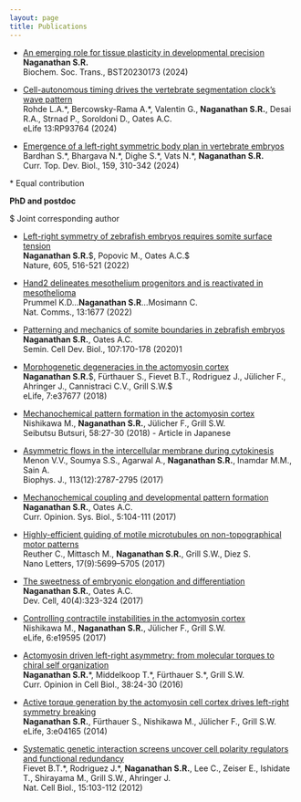 ```yaml
---
layout: page
title: Publications
---
```


- <a href="https://portlandpress.com/biochemsoctrans/article/doi/10.1042/BST20230173/234414" target="_blank">An emerging role for tissue plasticity in developmental precision</a><br />
**Naganathan S.R.**\
Biochem. Soc. Trans., BST20230173 (2024)

- <a href="https://elifesciences.org/reviewed-preprints/93764" target="_blank">Cell-autonomous timing drives the vertebrate segmentation clock’s wave pattern</a><br />
Rohde L.A.\*, Bercowsky-Rama A.\*, Valentin G., **Naganathan S.R.**, Desai R.A., Strnad P., Soroldoni D., Oates A.C.\
eLife 13:RP93764 (2024)

- <a href="https://www.sciencedirect.com/science/article/pii/S0070215324000036" target="_blank">Emergence of a left-right symmetric body plan in vertebrate embryos</a><br />
Bardhan S.\*, Bhargava N.\*, Dighe S.\*, Vats N.\*, **Naganathan S.R.**\
Curr. Top. Dev. Biol., 159, 310-342 (2024)

\* Equal contribution

**PhD and postdoc**

\$ Joint corresponding author

- <a href="https://www.nature.com/articles/s41586-022-04646-9" target="_blank">Left-right symmetry of zebrafish embryos requires somite surface tension</a><br />
**Naganathan S.R.**\$, Popovic M., Oates A.C.\$\
Nature, 605, 516-521 (2022)

- <a href="https://www.nature.com/articles/s41467-022-29311-7" target="_blank">Hand2 delineates mesothelium progenitors and is reactivated in mesothelioma</a><br />
Prummel K.D…**Naganathan S.R**…Mosimann C.\
Nat. Comms., 13:1677 (2022)

- <a href="https://www.sciencedirect.com/science/article/pii/S1084952119302460" target="_blank">Patterning and mechanics of somite boundaries in zebrafish embryos</a><br />
**Naganathan S.R.**, Oates A.C.\
Semin. Cell Dev. Biol., 107:170-178 (2020)1

- <a href="https://doi.org/10.7554/eLife.37677" target="_blank">Morphogenetic degeneracies in the actomyosin cortex</a><br />
**Naganathan S.R.**\$, Fürthauer S., Fievet B.T., Rodriguez J., Jülicher F., Ahringer J., Cannistraci C.V., Grill S.W.\$\
eLife, 7:e37677 (2018)

- <a href="https://www.semanticscholar.org/paper/Mechanochemical-Pattern-Formation-in-the-Actomyosin-Nishikawa-Naganathan/297cf8167de8ef168aff8a074a7c06375cb580b4" target="_blank">Mechanochemical pattern formation in the actomyosin cortex</a><br />
Nishikawa M., **Naganathan S.R.**, Jülicher F., Grill S.W.\
Seibutsu Butsuri, 58:27-30 (2018) - Article in Japanese

- <a href="https://www.cell.com/biophysj/fulltext/S0006-3495(17)31125-6" target="_blank">Asymmetric flows in the intercellular membrane during cytokinesis</a><br />
Menon V.V., Soumya S.S., Agarwal A., **Naganathan S.R.**, Inamdar M.M., Sain A.\
Biophys. J., 113(12):2787-2795 (2017)

- <a href="https://www.sciencedirect.com/science/article/abs/pii/S2452310017300999" target="_blank">Mechanochemical coupling and developmental pattern formation</a><br />
**Naganathan S.R.**, Oates A.C.\
Curr. Opinion. Sys. Biol., 5:104-111 (2017)

- <a href="https://pubs.acs.org/doi/10.1021/acs.nanolett.7b02606" target="_blank">Highly-efficient guiding of motile microtubules on non-topographical motor patterns</a><br />
Reuther C., Mittasch M., **Naganathan S.R.**, Grill S.W., Diez S.\
Nano Letters, 17(9):5699–5705 (2017)

- <a href="https://www.sciencedirect.com/science/article/pii/S1534580717300813" target="_blank">The sweetness of embryonic elongation and differentiation</a><br />
**Naganathan S.R.**, Oates A.C. \
Dev. Cell, 40(4):323-324 (2017)

- <a href="https://elifesciences.org/articles/19595" target="_blank">Controlling contractile instabilities in the actomyosin cortex</a><br />
Nishikawa M., **Naganathan S.R.**, Jülicher F., Grill S.W.\
eLife, 6:e19595 (2017)

- <a href="https://www.sciencedirect.com/science/article/pii/S0955067416000053?via%3Dihub" target="_blank">Actomyosin driven left-right asymmetry: from molecular torques to chiral self organization</a><br />
**Naganathan S.R.**\*, Middelkoop T.\*, Fürthauer S.\*, Grill S.W.\
Curr. Opinion in Cell Biol., 38:24-30 (2016)

- <a href="https://elifesciences.org/articles/04165" target="_blank">Active torque generation by the actomyosin cell cortex drives left-right symmetry breaking</a><br />
**Naganathan S.R.**, Fürthauer S., Nishikawa M., Jülicher F., Grill S.W.\
eLife, 3:e04165 (2014)

- <a href="https://www.nature.com/articles/ncb2639" target="_blank">Systematic genetic interaction screens uncover cell polarity regulators and functional redundancy</a><br />
Fievet B.T.\*, Rodriguez J.\*, **Naganathan S.R.**, Lee C., Zeiser E., Ishidate T., Shirayama M., Grill S.W., Ahringer J.\
Nat. Cell Biol., 15:103-112 (2012)

